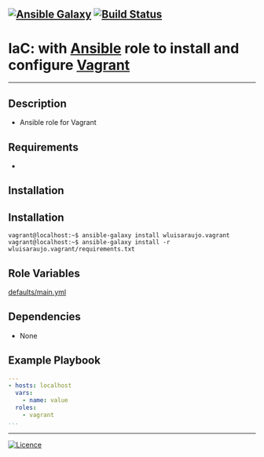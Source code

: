 [![Ansible Galaxy](https://img.shields.io/badge/Ansible%20Galaxy-Vagrant-blue.svg)](https://galaxy.ansible.com/wluisaraujo/vagrant) [![Build Status](https://travis-ci.org/wluisaraujo/ansible-role-vagrant.svg?branch=master)](https://travis-ci.org/wluisaraujo/ansible-role-vagrant)
---
# IaC: with [Ansible](https://www.ansible.com) role to install and configure [Vagrant](https://www.vagrantup.com/)
------------

Description
------------

 * Ansible role for Vagrant
 
Requirements
------------

 *

Installation
------------

Installation
------------

```console
vagrant@localhost:~$ ansible-galaxy install wluisaraujo.vagrant
vagrant@localhost:~$ ansible-galaxy install -r wluisaraujo.vagrant/requirements.txt
```

Role Variables
--------------

[defaults/main.yml](defaults/main.yml)

Dependencies
------------

* None

Example Playbook
----------------
```yaml
---
- hosts: localhost
  vars:
    - name: value
  roles:
    - vagrant
...
```

----------------
[![Licence](https://img.shields.io/badge/License-GPL%20v3-red.svg)](https://www.gnu.org/licenses/gpl-3.0.pt-br.html)
